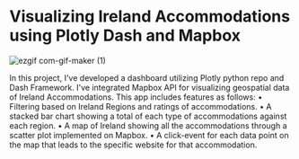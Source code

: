 # Visualizing Ireland Accommodations using Plotly Dash and Mapbox


![ezgif com-gif-maker (1)](https://user-images.githubusercontent.com/31138706/130859539-58facf4b-ba54-4183-8e09-5b2db21617a7.gif)

In this project, I've developed a dashboard utilizing Plotly python repo and Dash Framework. I've integrated Mapbox API for visualizing geospatial data of Ireland Accommodations. This app includes features as follows:
•	Filtering based on Ireland Regions and ratings of accommodations.
•	A stacked bar chart showing a total of each type of accommodations against each region.
•	A map of Ireland showing all the accommodations through a scatter plot implemented on Mapbox.
•	A click-event for each data point on the map that leads to the specific website for that accommodation.

